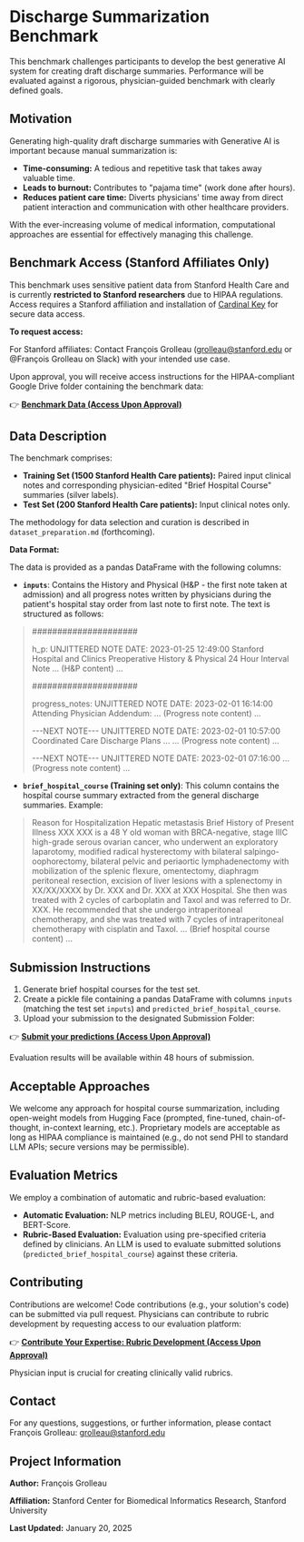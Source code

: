 # Discharge Summarization Benchmark

This benchmark challenges participants to develop the best generative AI system for creating draft discharge summaries. Performance will be evaluated against a rigorous, physician-guided benchmark with clearly defined goals.

## Motivation

Generating high-quality draft discharge summaries with Generative AI is important because manual summarization is:

* **Time-consuming:** A tedious and repetitive task that takes away valuable time.
* **Leads to burnout:**  Contributes to "pajama time" (work done after hours).
* **Reduces patient care time:** Diverts physicians' time away from direct patient interaction and communication with other healthcare providers.

With the ever-increasing volume of medical information, computational approaches are essential for effectively managing this challenge.

## Benchmark Access (Stanford Affiliates Only)

This benchmark uses sensitive patient data from Stanford Health Care and is currently **restricted to Stanford researchers** due to HIPAA regulations.  Access requires a Stanford affiliation and installation of [Cardinal Key](https://uit.stanford.edu/service/cardinalkey/installation) for secure data access.

**To request access:**

For Stanford affiliates: Contact François Grolleau (grolleau@stanford.edu or @François Grolleau on Slack) with your intended use case.

Upon approval, you will receive access instructions for the HIPAA-compliant Google Drive folder containing the benchmark data:

👉 <a href="https://drive.google.com/drive/folders/1SJp9WQEiQ5PMGmHgS--tJt1FRBG33bbZ" target="_blank" rel="noopener">**Benchmark Data (Access Upon Approval)**</a>

## Data Description

The benchmark comprises:

* **Training Set (1500 Stanford Health Care patients):** Paired input clinical notes and corresponding physician-edited "Brief Hospital Course" summaries (silver labels).
* **Test Set (200 Stanford Health Care patients):** Input clinical notes only.

The methodology for data selection and curation is described in `dataset_preparation.md` (forthcoming).

**Data Format:**

The data is provided as a pandas DataFrame with the following columns:

* **`inputs`**: Contains the History and Physical (H&P - the first note taken at admission) and all progress notes written by physicians during the patient's hospital stay order from last note to first note.  The text is structured as follows:
> #####################
>
>h_p: UNJITTERED NOTE DATE: 2023-01-25 12:49:00
>Stanford Hospital and Clinics Preoperative History & Physical 24 Hour Interval Note
>... (H&P content) ...
>
>#####################
>
>progress_notes: UNJITTERED NOTE DATE: 2023-02-01 16:14:00
>Attending Physician Addendum:
>... (Progress note content) ...
>
>---NEXT NOTE---
>UNJITTERED NOTE DATE: 2023-02-01 10:57:00
>Coordinated Care Discharge Plans ...
>... (Progress note content) ...
>
>---NEXT NOTE---
>UNJITTERED NOTE DATE: 2023-02-01 07:16:00
>... (Progress note content) ...

* **`brief_hospital_course` (Training set only)**: This column contains the hospital course summary extracted from the general discharge summaries. Example:
>Reason for Hospitalization   Hepatic metastasis
>Brief History of Present Illness   XXX XXX is a 48 Y old woman with BRCA-negative, stage IIIC high-grade serous ovarian cancer, who underwent an exploratory laparotomy, modified radical hysterectomy with bilateral salpingo-oophorectomy, bilateral pelvic and periaortic lymphadenectomy with mobilization of the splenic flexure, omentectomy, diaphragm peritoneal resection, excision of liver lesions with a splenectomy in XX/XX/XXXX by Dr. XXX and Dr. XXX at XXX Hospital. She then was treated with 2 cycles of carboplatin and Taxol and was referred to Dr. XXX. He recommended that she undergo intraperitoneal chemotherapy, and she was treated with 7 cycles of intraperitoneal chemotherapy with cisplatin and Taxol.
>... (Brief hospital course content) ...

## Submission Instructions

1. Generate brief hospital courses for the test set.
2. Create a pickle file containing a pandas DataFrame with columns `inputs` (matching the test set `inputs`) and `predicted_brief_hospital_course`.
3. Upload your submission to the designated Submission Folder:

👉 <a href="https://drive.google.com/drive/folders/1-LjLGC8KLA6TgzBbNW1HdDlhZ54Vi046" target="_blank" rel="noopener">**Submit your predictions (Access Upon Approval)**</a>

Evaluation results will be available within 48 hours of submission.

## Acceptable Approaches

We welcome any approach for hospital course summarization, including open-weight models from Hugging Face (prompted, fine-tuned, chain-of-thought, in-context learning, etc.). Proprietary models are acceptable as long as HIPAA compliance is maintained (e.g., do not send PHI to standard LLM APIs; secure versions may be permissible).

## Evaluation Metrics

We employ a combination of automatic and rubric-based evaluation:

* **Automatic Evaluation:** NLP metrics including BLEU, ROUGE-L, and BERT-Score.
* **Rubric-Based Evaluation:**  Evaluation using pre-specified criteria defined by clinicians. An LLM is used to evaluate submitted solutions (`predicted_brief_hospital_course`) against these criteria.

## Contributing

Contributions are welcome! Code contributions (e.g., your solution's code) can be submitted via pull request. Physicians can contribute to rubric development by requesting access to our evaluation platform: 

👉 <a href="https://drive.google.com/drive/folders/XXXX" target="_blank" rel="noopener">**Contribute Your Expertise: Rubric Development (Access Upon Approval)**</a>  

Physician input is crucial for creating clinically valid rubrics.

## Contact

For any questions, suggestions, or further information, please contact François Grolleau: grolleau@stanford.edu

## Project Information

**Author:** François Grolleau

**Affiliation:** Stanford Center for Biomedical Informatics Research, Stanford University

**Last Updated:** January 20, 2025

